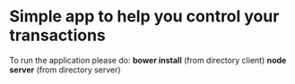 # Simple  app to help you control your transactions

To run the application please do:
<b>bower install</b> (from directory client)
<b>node server</b> (from directory server)


